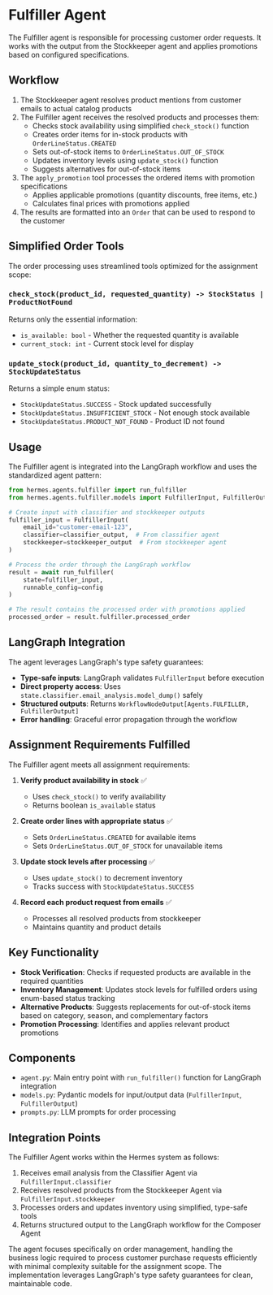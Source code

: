 # Fulfiller Agent

The Fulfiller agent is responsible for processing customer order requests. It works with the output from the Stockkeeper agent and applies promotions based on configured specifications.

## Workflow

1. The Stockkeeper agent resolves product mentions from customer emails to actual catalog products
2. The Fulfiller agent receives the resolved products and processes them:
   - Checks stock availability using simplified `check_stock()` function
   - Creates order items for in-stock products with `OrderLineStatus.CREATED`
   - Sets out-of-stock items to `OrderLineStatus.OUT_OF_STOCK`
   - Updates inventory levels using `update_stock()` function
   - Suggests alternatives for out-of-stock items
3. The `apply_promotion` tool processes the ordered items with promotion specifications
   - Applies applicable promotions (quantity discounts, free items, etc.)
   - Calculates final prices with promotions applied
4. The results are formatted into an `Order` that can be used to respond to the customer

## Simplified Order Tools

The order processing uses streamlined tools optimized for the assignment scope:

### `check_stock(product_id, requested_quantity) -> StockStatus | ProductNotFound`

Returns only the essential information:
- `is_available: bool` - Whether the requested quantity is available
- `current_stock: int` - Current stock level for display

### `update_stock(product_id, quantity_to_decrement) -> StockUpdateStatus`

Returns a simple enum status:
- `StockUpdateStatus.SUCCESS` - Stock updated successfully
- `StockUpdateStatus.INSUFFICIENT_STOCK` - Not enough stock available
- `StockUpdateStatus.PRODUCT_NOT_FOUND` - Product ID not found

## Usage

The Fulfiller agent is integrated into the LangGraph workflow and uses the standardized agent pattern:

```python
from hermes.agents.fulfiller import run_fulfiller
from hermes.agents.fulfiller.models import FulfillerInput, FulfillerOutput

# Create input with classifier and stockkeeper outputs
fulfiller_input = FulfillerInput(
    email_id="customer-email-123",
    classifier=classifier_output,  # From classifier agent
    stockkeeper=stockkeeper_output  # From stockkeeper agent
)

# Process the order through the LangGraph workflow
result = await run_fulfiller(
    state=fulfiller_input,
    runnable_config=config
)

# The result contains the processed order with promotions applied
processed_order = result.fulfiller.processed_order
```

## LangGraph Integration

The agent leverages LangGraph's type safety guarantees:
- **Type-safe inputs**: LangGraph validates `FulfillerInput` before execution
- **Direct property access**: Uses `state.classifier.email_analysis.model_dump()` safely
- **Structured outputs**: Returns `WorkflowNodeOutput[Agents.FULFILLER, FulfillerOutput]`
- **Error handling**: Graceful error propagation through the workflow

## Assignment Requirements Fulfilled

The Fulfiller agent meets all assignment requirements:

1. **Verify product availability in stock** ✅
   - Uses `check_stock()` to verify availability
   - Returns boolean `is_available` status

2. **Create order lines with appropriate status** ✅
   - Sets `OrderLineStatus.CREATED` for available items
   - Sets `OrderLineStatus.OUT_OF_STOCK` for unavailable items

3. **Update stock levels after processing** ✅
   - Uses `update_stock()` to decrement inventory
   - Tracks success with `StockUpdateStatus.SUCCESS`

4. **Record each product request from emails** ✅
   - Processes all resolved products from stockkeeper
   - Maintains quantity and product details

## Key Functionality

- **Stock Verification**: Checks if requested products are available in the required quantities
- **Inventory Management**: Updates stock levels for fulfilled orders using enum-based status tracking
- **Alternative Products**: Suggests replacements for out-of-stock items based on category, season, and complementary factors
- **Promotion Processing**: Identifies and applies relevant product promotions

## Components

- `agent.py`: Main entry point with `run_fulfiller()` function for LangGraph integration
- `models.py`: Pydantic models for input/output data (`FulfillerInput`, `FulfillerOutput`)
- `prompts.py`: LLM prompts for order processing

## Integration Points

The Fulfiller Agent works within the Hermes system as follows:

1. Receives email analysis from the Classifier Agent via `FulfillerInput.classifier`
2. Receives resolved products from the Stockkeeper Agent via `FulfillerInput.stockkeeper`
3. Processes orders and updates inventory using simplified, type-safe tools
4. Returns structured output to the LangGraph workflow for the Composer Agent

The agent focuses specifically on order management, handling the business logic required to process customer purchase requests efficiently with minimal complexity suitable for the assignment scope. The implementation leverages LangGraph's type safety guarantees for clean, maintainable code.